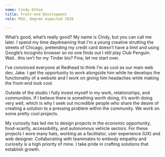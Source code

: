 ```yaml
---
name: Cindy Ochoa
title: Front-end Development
role: MSU, degree expected 2020

---
```


What’s good, what’s really good? My name is Cindy, but you can call me later. I
spend my time daydreaming that I'm a young creative strutting the streets of
Chicago, pretending my credit card doesn’t have a limit and using Google’s
incognito browser so no one finds out I still play Club Penguin. Wait.. this
isn’t for my Tinder bio? Fine, let me start over.

I’ve convinced everyone at Redhead to think I’m as cool as our main web dev,
Jake. I get the opportunity to work alongside him while he develops the
functionality of a website and I work on giving him headaches while making
the front-end look cool.

Outside of the studio I fully invest myself in my work, relationships, and
communities. If I believe there is something worth doing, it’s worth doing very
well, which is why I seek out incredible people who share the desire of creating
a solution to a pressing problem within the community. We work on some pretty
cool projects.

My curiosity has led me to design projects in the economic opportunity,
food-scarify, accessibility, and autonomous vehicle sectors. For these projects
I wore many hats, working as a facilitator, user experience (UX) and web
designer. Collaborating with teammates to embody empathy and curiosity is a high
priority of mine. I take pride in crafting solutions that establish growth.


